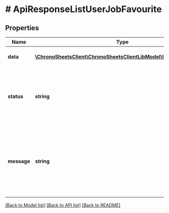 # # ApiResponseListUserJobFavourite

## Properties

Name | Type | Description | Notes
------------ | ------------- | ------------- | -------------
**data** | [**\ChronoSheetsClient\ChronoSheetsClientLibModel\UserJobFavourite[]**](UserJobFavourite.md) | The main Data of the response | [optional] 
**status** | **string** | The API response status. Indicates if the request was successful, failed or was unauthorised. | [optional] 
**message** | **string** | A message to accompany the response status.  If the Status is failed, this message will hint why it failed and what you need to do. | [optional] 

[[Back to Model list]](../../README.md#documentation-for-models) [[Back to API list]](../../README.md#documentation-for-api-endpoints) [[Back to README]](../../README.md)


